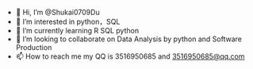 - 👋 Hi, I’m @Shukai0709Du
- 👀 I’m interested in python，SQL
- 🌱 I’m currently learning R SQL python
- 💞️ I’m looking to collaborate on Data Analysis by python and Software Production
- 📫 How to reach me my QQ is 3516950685 and 3516950685@qq.com

<!---
Shukai0709Du/Shukai0709Du is a ✨ special ✨ repository because its `README.md` (this file) appears on your GitHub profile.
You can click the Preview link to take a look at your changes.
--->
